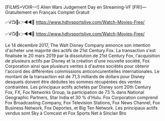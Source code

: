 [FILMS+VOIR—!] Alien Wars Judgement Day en Streaming-VF [FR!]—Gratuitement en Français Complet Gratuit


✅√📺📱👉◄◄🔴 https://www.hdtvsportslive.com/Watch-Movies-Free/

✅√📺📱👉◄◄🔴 https://www.hdtvsportslive.com/Watch-Movies-Free/




Le 14 décembre 2017, The Walt Disney Company annonce son intention d'acheter une majorité des actifs de 21st Century Fox. La transaction s'est finalisée le 20 mars 2019 par la dissolution de 21st Century Fox, l'acquisition de plusieurs actifs par Disney et la création d'une nouvelle société, Fox Corporation ainsi que plusieurs ventes à d'autres sociétés pour obtenir l'accord des différentes commissions anticoncurentielles internationales. Le montant de la transaction est de 71,3 milliards de dollars pour Disney desquels doivent être déduites les sommes récupérées des ventes contraintes. Les principaux actifs achetés par Disney sont 20th Century Fox, FX, Fox Networks Group, la participation de 73 % dans National Geographic Partners, Star India et 30 % d'Hulu. Fox Corporation comprend Fox Broadcasting Company, Fox Television Stations, Fox News Channel, Fox Business Network, Fox Deportes, et Big Ten Network. Les principaux actifs vendus sont Sky à Comcast et Fox Sports Net à Sinclair Bro
